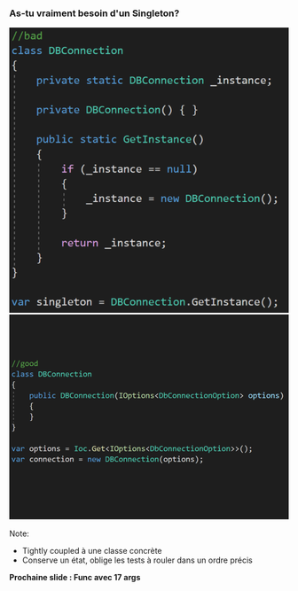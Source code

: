 ### As-tu vraiment besoin d'un Singleton?
![](images/code/singletonBad.png?raw=true)![](images/code/singletonGood.png?raw=true)

Note:
- Tightly coupled à une classe concrète
- Conserve un état, oblige les tests à rouler dans un ordre précis

**Prochaine slide : Func avec 17 args**
